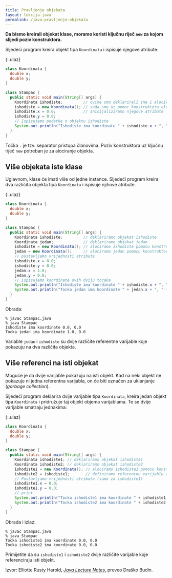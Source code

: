 ```yaml
---
title: Pravljenje objekata
layout: lekcija-java
permalink: /java-pravljenje-objekata
---
```


**Da bismo kreirali objekat klase, moramo koristi ključnu riječ `new` za kojom slijedi poziv konstruktora.**

Sljedeći program kreira objekt tipa `Koordinata` i ispisuje njegove atribute:

{:.ulaz}
```java
class Koordinata {
  double x;
  double y;
}

class Stampac {
  public static void main(String[] args) {
    Koordinata ishodiste;         // ovime smo deklarirali (ne i alocirali) objekt ishodiste
    ishodiste = new Koordinata(); // sada smo uz pomoc konstruktora alocirali (kreirali objekt)
    ishodiste.x = 0.0;            // Inicijaliziramo njegove atribute
    ishodiste.y = 0.0;
    // Ispisujemo podatke o objektu ishodiste
    System.out.println("Ishodiste ima koordinate " + ishodiste.x + ", " + ishodiste.y);
  }
}
```

Točka `.` je tzv. separator pristupa članovima. Poziv konstruktora uz ključnu riječ `new` potreban je za alociranje objekta.

## Više objekata iste klase

Uglavnom, klase će imati više od jedne instance. Sljedeći program kreira dva različita objekta tipa `Koordinata` i ispisuje njihove atribute.

{:.ulaz}
```java
class Koordinata {
  double x;
  double y;
}

class Stampac {
  public static void main(String[] args) {
    Koordinata ishodiste;         // deklariramo objekat ishodiste
    Koordinata jedan;             // deklariramo objekat jedan
    ishodiste = new Koordinata(); // alociramo ishodiste pomocu konstruktora klase
    jedan = new Koordinata();     // alociramo jedan pomocu konstruktora klase
    // postavljamo vrijednosti atributa
    ishodiste.x = 0.0;
    ishodiste.y = 0.0;
    jedan.x = 1.0;
    jedan.y = 0.0;
    // ispisujemo koordinate ovih dviju tocaka
    System.out.println("Ishodiste ima koordinate " + ishodiste.x + ", " + ishodiste.y);
    System.out.println("Tocka jedan ima koordinate " + jedan.x + ", " + jedan.y);
  }
}
```

Obrada:
```
% javac Stampac.java
% java Stampac
Ishodiste ima koordinate 0.0, 0.0
Tocka jedan ima koordinate 1.0, 0.0
```

Variable `jedan` i `ishodiste` su dvije različite referentne varijable koje pokazuju na dva različita objekta.

## Više referenci na isti objekat

Moguće je da dvije varijable pokazuju na isti objekt. Kad na neki objekt ne pokazuje ni jedna referentna varijabla, on će biti označen za uklanjanje (*garbage collection*).

Sljedeći program deklarira dvije varijable tipa `Koordinata`, kreira jedan objekt tipa `Koordinata` i pridružuje taj objekt objema varijablama. Te se dvije varijable smatraju jednakima:

{:.ulaz}
```java
class Koordinata {
  double x;
  double y;
}

class Stampac {
  public static void main(String[] args) {
    Koordinata ishodiste1; // deklariramo objekat ishodiste1
    Koordinata ishodiste2; // deklariramo objekat ishodiste2
    ishodiste1 = new Koordinata(); // alociramo ishodiste1 pomocu konstruktora klase
    ishodiste2 = ishodiste1;       // definiramo referentnu varijablu za ishodiste1
    // Postavljamo vrijednosti atributa (samo za ishodiste1)
    ishodiste1.x = 0.0;
    ishodiste1.y = 0.0;
    // print
    System.out.println("Tocka ishodiste1 ima koordinate " + ishodiste1.x + ", " + ishodiste1.y);
    System.out.println("Tocka ishodiste2 ima koordinate " + ishodiste2.x + ", " + ishodiste2.y);
  }
}
```

Obrada i izlaz:
```
% javac Stampac.java
% java Stampac
Tocka ishodiste1 ima koordinate 0.0, 0.0
Tocka ishodiste2 ima koordinate 0.0, 0.0
```

Primijetite da su `ishodiste1` i `ishodiste2` dvije različite varijable koje referenciraju isti objekt.


Izvor: Elliotte Rusty Harold, *[Java Lecture Notes](//www.cafeaulait.org/course/index.html)*, preveo Draško Budin.
